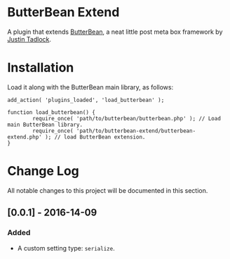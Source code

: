 # ButterBean Extend

A plugin that extends [ButterBean](https://github.com/justintadlock/butterbean), a neat little post meta box framework by [Justin Tadlock](http://justintadlock.com).

# Installation

Load it along with the ButterBean main library, as follows:

```
add_action( 'plugins_loaded', 'load_butterbean' );

function load_butterbean() {
        require_once( 'path/to/butterbean/butterbean.php' ); // Load main ButterBean library.
        require_once( 'path/to/butterbean-extend/butterbean-extend.php' ); // load ButterBean extension.
}
```

# Change Log

All notable changes to this project will be documented in this section.

## [0.0.1] - 2016-14-09
### Added
- A custom setting type: `serialize`.